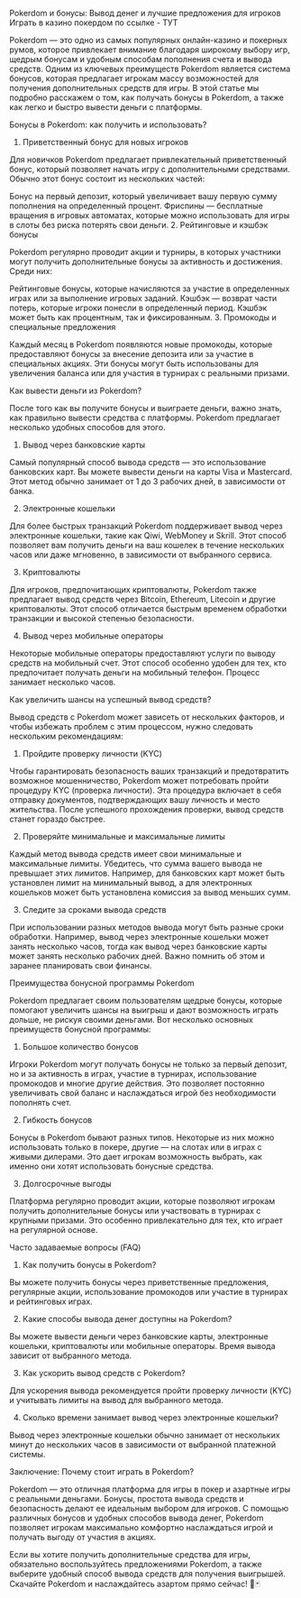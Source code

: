 Pokerdom и бонусы: Вывод денег и лучшие предложения для игроков
Играть в казино покердом по ссылке - ТУТ

Pokerdom — это одно из самых популярных онлайн-казино и покерных румов, которое привлекает внимание благодаря широкому выбору игр, щедрым бонусам и удобным способам пополнения счета и вывода средств. Одним из ключевых преимуществ Pokerdom является система бонусов, которая предлагает игрокам массу возможностей для получения дополнительных средств для игры. В этой статье мы подробно расскажем о том, как получать бонусы в Pokerdom, а также как легко и быстро вывести деньги с платформы.

Бонусы в Pokerdom: как получить и использовать?
1. Приветственный бонус для новых игроков

Для новичков Pokerdom предлагает привлекательный приветственный бонус, который позволяет начать игру с дополнительными средствами. Обычно этот бонус состоит из нескольких частей:

Бонус на первый депозит, который увеличивает вашу первую сумму пополнения на определенный процент.
Фриспины — бесплатные вращения в игровых автоматах, которые можно использовать для игры в слоты без риска потерять свои деньги.
2. Рейтинговые и кэшбэк бонусы

Pokerdom регулярно проводит акции и турниры, в которых участники могут получить дополнительные бонусы за активность и достижения. Среди них:

Рейтинговые бонусы, которые начисляются за участие в определенных играх или за выполнение игровых заданий.
Кэшбэк — возврат части потерь, которые игроки понесли в определенный период. Кэшбэк может быть как процентным, так и фиксированным.
3. Промокоды и специальные предложения

Каждый месяц в Pokerdom появляются новые промокоды, которые предоставляют бонусы за внесение депозита или за участие в специальных акциях. Эти бонусы могут быть использованы для увеличения баланса или для участия в турнирах с реальными призами.

Как вывести деньги из Pokerdom?

После того как вы получите бонусы и выиграете деньги, важно знать, как правильно вывести средства с платформы. Pokerdom предлагает несколько удобных способов для этого.

1. Вывод через банковские карты

Самый популярный способ вывода средств — это использование банковских карт. Вы можете вывести деньги на карты Visa и Mastercard. Этот метод обычно занимает от 1 до 3 рабочих дней, в зависимости от банка.

2. Электронные кошельки

Для более быстрых транзакций Pokerdom поддерживает вывод через электронные кошельки, такие как Qiwi, WebMoney и Skrill. Этот способ позволяет вам получить деньги на ваш кошелек в течение нескольких часов или даже мгновенно, в зависимости от выбранного сервиса.

3. Криптовалюты

Для игроков, предпочитающих криптовалюты, Pokerdom также предлагает вывод средств через Bitcoin, Ethereum, Litecoin и другие криптовалюты. Этот способ отличается быстрым временем обработки транзакции и высокой степенью безопасности.

4. Вывод через мобильные операторы

Некоторые мобильные операторы предоставляют услуги по выводу средств на мобильный счет. Этот способ особенно удобен для тех, кто предпочитает получать деньги на мобильный телефон. Процесс занимает несколько часов.

Как увеличить шансы на успешный вывод средств?

Вывод средств с Pokerdom может зависеть от нескольких факторов, и чтобы избежать проблем с этим процессом, нужно следовать нескольким рекомендациям:

1. Пройдите проверку личности (KYC)

Чтобы гарантировать безопасность ваших транзакций и предотвратить возможное мошенничество, Pokerdom может потребовать пройти процедуру KYC (проверка личности). Эта процедура включает в себя отправку документов, подтверждающих вашу личность и место жительства. После успешного прохождения проверки, вывод средств станет гораздо быстрее.

2. Проверяйте минимальные и максимальные лимиты

Каждый метод вывода средств имеет свои минимальные и максимальные лимиты. Убедитесь, что сумма вашего вывода не превышает этих лимитов. Например, для банковских карт может быть установлен лимит на минимальный вывод, а для электронных кошельков может быть установлена комиссия за вывод меньших сумм.

3. Следите за сроками вывода средств

При использовании разных методов вывода могут быть разные сроки обработки. Например, вывод через электронные кошельки может занять несколько часов, тогда как вывод через банковские карты может занять несколько рабочих дней. Важно помнить об этом и заранее планировать свои финансы.

Преимущества бонусной программы Pokerdom

Pokerdom предлагает своим пользователям щедрые бонусы, которые помогают увеличить шансы на выигрыш и дают возможность играть дольше, не рискуя своими деньгами. Вот несколько основных преимуществ бонусной программы:

1. Большое количество бонусов

Игроки Pokerdom могут получать бонусы не только за первый депозит, но и за активность в играх, участие в турнирах, использование промокодов и многие другие действия. Это позволяет постоянно увеличивать свой баланс и наслаждаться игрой без необходимости пополнять счет.

2. Гибкость бонусов

Бонусы в Pokerdom бывают разных типов. Некоторые из них можно использовать только в покере, другие — на слотах или в играх с живыми дилерами. Это дает игрокам возможность выбрать, как именно они хотят использовать бонусные средства.

3. Долгосрочные выгоды

Платформа регулярно проводит акции, которые позволяют игрокам получить дополнительные бонусы или участвовать в турнирах с крупными призами. Это особенно привлекательно для тех, кто играет на регулярной основе.

Часто задаваемые вопросы (FAQ)
1. Как получить бонусы в Pokerdom?

Вы можете получить бонусы через приветственные предложения, регулярные акции, использование промокодов или участие в турнирах и рейтинговых играх.

2. Какие способы вывода денег доступны на Pokerdom?

Вы можете вывести деньги через банковские карты, электронные кошельки, криптовалюты или мобильные операторы. Время вывода зависит от выбранного метода.

3. Как ускорить вывод средств с Pokerdom?

Для ускорения вывода рекомендуется пройти проверку личности (KYC) и учитывать лимиты на вывод для выбранного метода.

4. Сколько времени занимает вывод через электронные кошельки?

Вывод через электронные кошельки обычно занимает от нескольких минут до нескольких часов в зависимости от выбранной платежной системы.

Заключение: Почему стоит играть в Pokerdom?

Pokerdom — это отличная платформа для игры в покер и азартные игры с реальными деньгами. Бонусы, простота вывода средств и безопасность делают ее идеальным выбором для игроков. С помощью различных бонусов и удобных способов вывода денег, Pokerdom позволяет игрокам максимально комфортно наслаждаться игрой и получать выгоду от участия в акциях.

Если вы хотите получить дополнительные средства для игры, обязательно воспользуйтесь предложениями Pokerdom, а также выберите удобный способ вывода средств для получения выигрышей. Скачайте Pokerdom и наслаждайтесь азартом прямо сейчас! 🎰🃏
